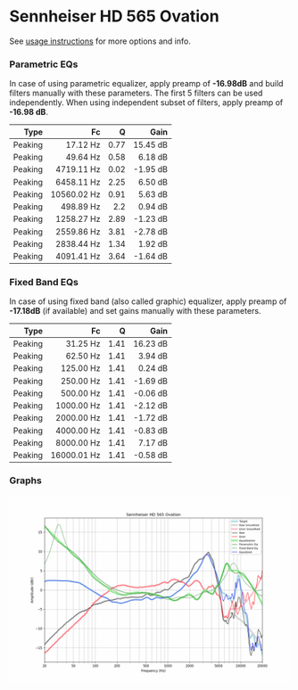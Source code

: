 # Sennheiser HD 565 Ovation
See [usage instructions](https://github.com/jaakkopasanen/AutoEq#usage) for more options and info.

### Parametric EQs
In case of using parametric equalizer, apply preamp of **-16.98dB** and build filters manually
with these parameters. The first 5 filters can be used independently.
When using independent subset of filters, apply preamp of **-16.98 dB**.

| Type    | Fc          |    Q | Gain     |
|--------:|------------:|-----:|---------:|
| Peaking | 17.12 Hz    | 0.77 | 15.45 dB |
| Peaking | 49.64 Hz    | 0.58 | 6.18 dB  |
| Peaking | 4719.11 Hz  | 0.02 | -1.95 dB |
| Peaking | 6458.11 Hz  | 2.25 | 6.50 dB  |
| Peaking | 10560.02 Hz | 0.91 | 5.63 dB  |
| Peaking | 498.89 Hz   | 2.2  | 0.94 dB  |
| Peaking | 1258.27 Hz  | 2.89 | -1.23 dB |
| Peaking | 2559.86 Hz  | 3.81 | -2.78 dB |
| Peaking | 2838.44 Hz  | 1.34 | 1.92 dB  |
| Peaking | 4091.41 Hz  | 3.64 | -1.64 dB |

### Fixed Band EQs
In case of using fixed band (also called graphic) equalizer, apply preamp of **-17.18dB**
(if available) and set gains manually with these parameters.

| Type    | Fc          |    Q | Gain     |
|--------:|------------:|-----:|---------:|
| Peaking | 31.25 Hz    | 1.41 | 16.23 dB |
| Peaking | 62.50 Hz    | 1.41 | 3.94 dB  |
| Peaking | 125.00 Hz   | 1.41 | 0.24 dB  |
| Peaking | 250.00 Hz   | 1.41 | -1.69 dB |
| Peaking | 500.00 Hz   | 1.41 | -0.06 dB |
| Peaking | 1000.00 Hz  | 1.41 | -2.12 dB |
| Peaking | 2000.00 Hz  | 1.41 | -1.72 dB |
| Peaking | 4000.00 Hz  | 1.41 | -0.83 dB |
| Peaking | 8000.00 Hz  | 1.41 | 7.17 dB  |
| Peaking | 16000.01 Hz | 1.41 | -0.58 dB |

### Graphs
![](./Sennheiser%20HD%20565%20Ovation.png)